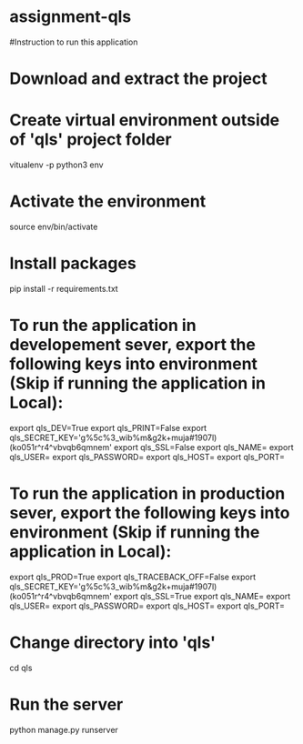 # assignment-qls
#Instruction to run this application

# Download and extract the project

# Create virtual environment outside of 'qls' project folder
vitualenv -p python3 env

# Activate the environment
source env/bin/activate

# Install packages
pip install -r requirements.txt

# To run the application in developement sever, export the following keys into environment (Skip if running the application in Local):

export qls_DEV=True
export qls_PRINT=False
export qls_SECRET_KEY='g%5c%3_wib%m&g2k+muja#1907l)(ko051r^r4^vbvqb6qmnem'
export qls_SSL=False
export qls_NAME=<db-name>
export qls_USER=<db-user>
export qls_PASSWORD=<db-password>
export qls_HOST=<db-host>
export qls_PORT=<db-port>

# To run the application in production sever, export the following keys into environment (Skip if running the application in Local):

export qls_PROD=True
export qls_TRACEBACK_OFF=False
export qls_SECRET_KEY='g%5c%3_wib%m&g2k+muja#1907l)(ko051r^r4^vbvqb6qmnem'
export qls_SSL=True
export qls_NAME=<db-name>
export qls_USER=<db-user>
export qls_PASSWORD=<db-password>
export qls_HOST=<db-host>
export qls_PORT=<db-port>


# Change directory into 'qls'
cd qls

# Run the server
python manage.py runserver


